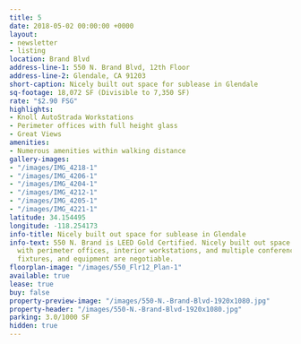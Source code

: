```yaml
---
title: 5
date: 2018-05-02 00:00:00 +0000
layout:
- newsletter
- listing
location: Brand Blvd
address-line-1: 550 N. Brand Blvd, 12th Floor
address-line-2: Glendale, CA 91203
short-caption: Nicely built out space for sublease in Glendale
sq-footage: 18,072 SF (Divisible to 7,350 SF)
rate: "$2.90 FSG"
highlights:
- Knoll AutoStrada Workstations
- Perimeter offices with full height glass
- Great Views
amenities:
- Numerous amenities within walking distance
gallery-images:
- "/images/IMG_4218-1"
- "/images/IMG_4206-1"
- "/images/IMG_4204-1"
- "/images/IMG_4212-1"
- "/images/IMG_4205-1"
- "/images/IMG_4221-1"
latitude: 34.154495
longitude: -118.254173
info-title: Nicely built out space for sublease in Glendale
info-text: 550 N. Brand is LEED Gold Certified. Nicely built out space for sublease,
  with perimeter offices, interior workstations, and multiple conference rooms. Furniture,
  fixtures, and equipment are negotiable.
floorplan-image: "/images/550_Flr12_Plan-1"
available: true
lease: true
buy: false
property-preview-image: "/images/550-N.-Brand-Blvd-1920x1080.jpg"
property-header: "/images/550-N.-Brand-Blvd-1920x1080.jpg"
parking: 3.0/1000 SF
hidden: true
---
```

